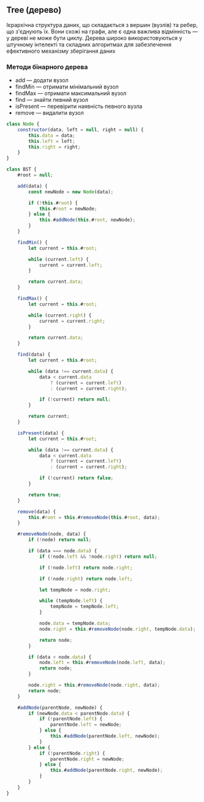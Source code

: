 ## Tree (дерево)

Ієрархічна структура даних, що складається з вершин (вузлів) та ребер, що з'єднують їх. Вони схожі на графи, але є одна важлива відмінність — у дереві не може бути циклу. Дерева широко використовуються у штучному інтелекті та складних алгоритмах для забезпечення ефективного механізму зберігання даних

### Методи бінарного дерева

-   add — додати вузол
-   findMin — отримати мінімальний вузол
-   findMax — отримати максимальний вузол
-   find — знайти певний вузол
-   isPresent — перевірити наявність певного вузла
-   remove — видалити вузол

```js
class Node {
    constructor(data, left = null, right = null) {
        this.data = data;
        this.left = left;
        this.right = right;
    }
}

class BST {
    #root = null;

    add(data) {
        const newNode = new Node(data);

        if (!this.#root) {
            this.#root = newNode;
        } else {
            this.#addNode(this.#root, newNode);
        }
    }

    findMin() {
        let current = this.#root;

        while (current.left) {
            current = current.left;
        }

        return current.data;
    }

    findMax() {
        let current = this.#root;

        while (current.right) {
            current = current.right;
        }

        return current.data;
    }

    find(data) {
        let current = this.#root;

        while (data !== current.data) {
            data < current.data
                ? (current = current.left)
                : (current = current.right);

            if (!current) return null;
        }

        return current;
    }

    isPresent(data) {
        let current = this.#root;

        while (data !== current.data) {
            data < current.data
                ? (current = current.left)
                : (current = current.right);

            if (!current) return false;
        }

        return true;
    }

    remove(data) {
        this.#root = this.#removeNode(this.#root, data);
    }

    #removeNode(node, data) {
        if (!node) return null;

        if (data === node.data) {
            if (!node.left && !node.right) return null;

            if (!node.left) return node.right;

            if (!node.right) return node.left;

            let tempNode = node.right;

            while (tempNode.left) {
                tempNode = tempNode.left;
            }

            node.data = tempNode.data;
            node.right = this.#removeNode(node.right, tempNode.data);

            return node;
        }

        if (data < node.data) {
            node.left = this.#removeNode(node.left, data);
            return node;
        }

        node.right = this.#removeNode(node.right, data);
        return node;
    }

    #addNode(parentNode, newNode) {
        if (newNode.data < parentNode.data) {
            if (!parentNode.left) {
                parentNode.left = newNode;
            } else {
                this.#addNode(parentNode.left, newNode);
            }
        } else {
            if (!parentNode.right) {
                parentNode.right = newNode;
            } else {
                this.#addNode(parentNode.right, newNode);
            }
        }
    }
}

```
